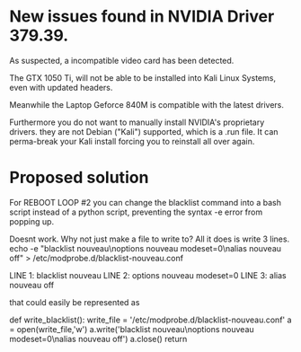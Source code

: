 # New issues found in NVIDIA Driver 379.39.

As suspected, a incompatible video card has been detected.

The GTX 1050 Ti, will not be able to be installed into Kali Linux Systems, even with updated headers. 

Meanwhile the Laptop Geforce 840M is compatible with the latest drivers. 

Furthermore you do not want to manually install NVIDIA's proprietary drivers. they are not Debian ("Kali") supported, which is a .run file. It can perma-break your Kali install forcing you to reinstall all over again.

# Proposed solution

For REBOOT LOOP #2 you can change the blacklist command into a bash script instead of a python script, preventing the syntax -e error from popping up.

Doesnt work. Why not just make a file to write to? All it does is write 3 lines. echo -e "blacklist nouveau\noptions nouveau modeset=0\nalias nouveau off" > /etc/modprobe.d/blacklist-nouveau.conf

LINE 1: blacklist nouveau
LINE 2: options nouveau modeset=0
LINE 3: alias nouveau off

that could easily be represented as

def write_blacklist():
  write_file = '/etc/modprobe.d/blacklist-nouveau.conf'
  a = open(write_file,'w')
  a.write('blacklist nouveau\noptions nouveau modeset=0\nalias nouveau off')
  a.close()
  return 

